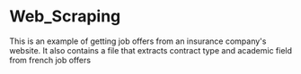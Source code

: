 # Web_Scraping
 This is an example of getting job offers from an insurance company's website. 
 It also contains a file that extracts contract type and academic field from french job offers
